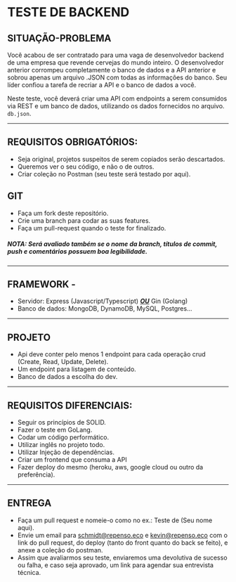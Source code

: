 # **TESTE DE BACKEND**

## SITUAÇÃO-PROBLEMA

Você acabou de ser contratado para uma vaga de desenvolvedor backend de uma empresa que revende cervejas do mundo inteiro. O desenvolvedor anterior corrompeu completamente o banco de dados e a API anterior e sobrou apenas um arquivo .JSON com todas as informações do banco. Seu líder confiou a tarefa de recriar a API e o banco de dados a você.

Neste teste, você deverá criar uma API com endpoints a serem consumidos via REST e um banco de dados, utilizando os dados fornecidos no arquivo. ````db.json````.

---------------------------------------------------------------------

## REQUISITOS OBRIGATÓRIOS:

- Seja original, projetos suspeitos de serem copiados serão descartados.
- Queremos ver o seu código, e não o de outros.
- Criar coleção no Postman (seu teste será testado por aqui).

## GIT

- Faça um fork deste repositório.
- Crie uma branch para codar as suas features.
- Faça um pull-request quando o teste for finalizado.

##### **NOTA: Será avaliado também se o nome da branch, títulos de commit, push e comentários possuem boa legibilidade.**

-----------------------------------------------------

## FRAMEWORK -

- Servidor: Express (Javascript/Typescript) *<u>**OU**</u>* Gin (Golang)
- Banco de dados: MongoDB, DynamoDB, MySQL, Postgres...

-----------------------------------------------------

## PROJETO

- Api deve conter pelo menos 1 endpoint para cada operação crud (Create, Read, Update, Delete).
- Um endpoint para listagem de conteúdo.
- Banco de dados a escolha do dev.

-------------------------------------------------------

## REQUISITOS DIFERENCIAIS:

- Seguir os princípios de SOLID.
- Fazer o teste em GoLang.
- Codar um código performático.
- Utilizar inglês no projeto todo.
- Utilizar Injeção de dependências.
- Criar um frontend que consuma a API
- Fazer deploy do mesmo (heroku, aws, google cloud ou outro da preferência).



---

## ENTREGA

- Faça um pull request e nomeie-o como no ex.: Teste de (Seu nome aqui).
- Envie um email para schmidt@repenso.eco e kevin@repenso.eco com o link do pull request, do deploy (tanto do front quanto do back se feito), e anexe a coleção do postman.
- Assim que avaliarmos seu teste, enviaremos uma devolutiva de sucesso ou falha, e caso seja aprovado, um link para agendar sua entrevista técnica.

